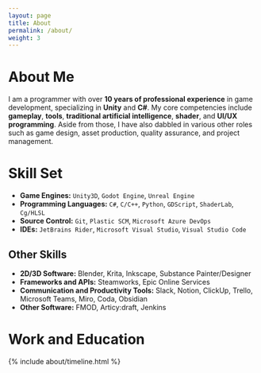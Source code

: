 ```yaml
---
layout: page
title: About
permalink: /about/
weight: 3
---
```


# About Me

I am a programmer with over **10 years of professional experience** in game development, specializing in **Unity** and **C#**. My core competencies include **gameplay**, **tools**, **traditional artificial intelligence**, **shader**, and **UI/UX programming**. Aside from those, I have also dabbled in various other roles such as game design, asset production, quality assurance, and project management.

# Skill Set

- **Game Engines:** `Unity3D`, `Godot Engine`, `Unreal Engine`
- **Programming Languages:** `C#`, `C/C++`, `Python`, `GDScript`, `ShaderLab`, `Cg/HLSL`
- **Source Control:** `Git`, `Plastic SCM`, `Microsoft Azure DevOps`
- **IDEs:** `JetBrains Rider`, `Microsoft Visual Studio`, `Visual Studio Code`

## Other Skills

- **2D/3D Software:** Blender, Krita, Inkscape, Substance Painter/Designer
- **Frameworks and APIs:** Steamworks, Epic Online Services
- **Communication and Productivity Tools:** Slack, Notion, ClickUp, Trello, Microsoft Teams, Miro, Coda, Obsidian
- **Other Software:** FMOD, Articy:draft, Jenkins

# Work and Education

<div class="row">
{% include about/timeline.html %}
</div>